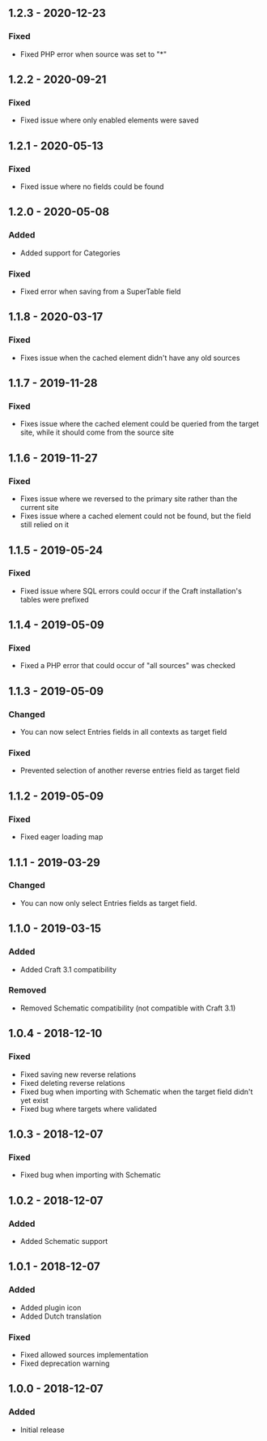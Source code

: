 ## 1.2.3 - 2020-12-23
### Fixed
- Fixed PHP error when source was set to "*"

## 1.2.2 - 2020-09-21
### Fixed
- Fixed issue where only enabled elements were saved

## 1.2.1 - 2020-05-13
### Fixed
- Fixed issue where no fields could be found

## 1.2.0 - 2020-05-08
### Added
- Added support for Categories

### Fixed
- Fixed error when saving from a SuperTable field

## 1.1.8 - 2020-03-17
### Fixed
- Fixes issue when the cached element didn't have any old sources

## 1.1.7 - 2019-11-28
### Fixed
- Fixes issue where the cached element could be queried from the target site, while it should come from the source site

## 1.1.6 - 2019-11-27
### Fixed
- Fixes issue where we reversed to the primary site rather than the current site
- Fixes issue where a cached element could not be found, but the field still relied on it

## 1.1.5 - 2019-05-24
### Fixed
- Fixed issue where SQL errors could occur if the Craft installation's tables were prefixed

## 1.1.4 - 2019-05-09
### Fixed
- Fixed a PHP error that could occur of "all sources" was checked

## 1.1.3 - 2019-05-09
### Changed
- You can now select Entries fields in all contexts as target field

### Fixed
- Prevented selection of another reverse entries field as target field

## 1.1.2 - 2019-05-09
### Fixed
- Fixed eager loading map

## 1.1.1 - 2019-03-29
### Changed
- You can now only select Entries fields as target field.

## 1.1.0 - 2019-03-15
### Added
- Added Craft 3.1 compatibility

### Removed
- Removed Schematic compatibility (not compatible with Craft 3.1)

## 1.0.4 - 2018-12-10
### Fixed
- Fixed saving new reverse relations
- Fixed deleting reverse relations
- Fixed bug when importing with Schematic when the target field didn't yet exist
- Fixed bug where targets where validated

## 1.0.3 - 2018-12-07
### Fixed
- Fixed bug when importing with Schematic

## 1.0.2 - 2018-12-07
### Added
- Added Schematic support

## 1.0.1 - 2018-12-07
### Added
- Added plugin icon
- Added Dutch translation

### Fixed
- Fixed allowed sources implementation
- Fixed deprecation warning

## 1.0.0 - 2018-12-07
### Added
- Initial release
